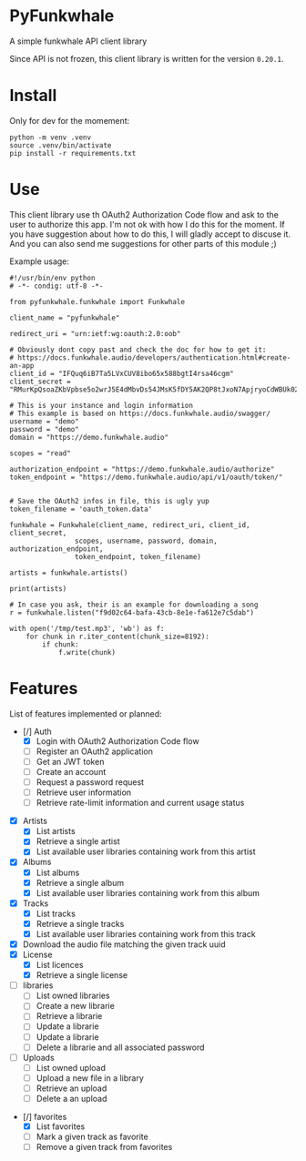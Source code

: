 # PyFunkwhale

A simple funkwhale API client library

Since API is not frozen, this client library is written for the version
`0.20.1`.

# Install

Only for dev for the momement:

```
python -m venv .venv
source .venv/bin/activate
pip install -r requirements.txt
```

# Use

This client library use th OAuth2 Authorization Code flow and ask to the user
to authorize this app. I'm not ok with how I do this for the moment. If you
have suggestion about how to do this, I will gladly accept to discuse it.
And you can also send me suggestions for other parts of this module ;)

Example usage:

```
#!/usr/bin/env python
# -*- condig: utf-8 -*-

from pyfunkwhale.funkwhale import Funkwhale

client_name = "pyfunkwhale"

redirect_uri = "urn:ietf:wg:oauth:2.0:oob"

# Obviously dont copy past and check the doc for how to get it:
# https://docs.funkwhale.audio/developers/authentication.html#create-an-app
client_id = "IFQuq6iB7Ta5LVxCUV8ibo65x588bgtI4rsa46cgm"
client_secret = "RMurKpQsoaZKbVpbse5o2wrJ5E4dMbvDs54JMsK5fDY5AK2QP8tJxoN7ApjryoCdWBUk02dExNTxzgUOZHFmSRcYdbJXbkLghXn6mvQMs9J8uIMpFIrehBp"

# This is your instance and login information
# This example is based on https://docs.funkwhale.audio/swagger/
username = "demo"
password = "demo"
domain = "https://demo.funkwhale.audio"

scopes = "read"

authorization_endpoint = "https://demo.funkwhale.audio/authorize"
token_endpoint = "https://demo.funkwhale.audio/api/v1/oauth/token/"


# Save the OAuth2 infos in file, this is ugly yup
token_filename = 'oauth_token.data'

funkwhale = Funkwhale(client_name, redirect_uri, client_id, client_secret,
                scopes, username, password, domain, authorization_endpoint,
                token_endpoint, token_filename)

artists = funkwhale.artists()

print(artists)

# In case you ask, their is an example for downloading a song
r = funkwhale.listen("f9d02c64-bafa-43cb-8e1e-fa612e7c5dab")

with open('/tmp/test.mp3', 'wb') as f:
    for chunk in r.iter_content(chunk_size=8192):
        if chunk:
            f.write(chunk)
```

# Features

List of features implemented or planned:

- [/] Auth
  - [x] Login with OAuth2 Authorization Code flow
  - [ ] Register an OAuth2 application
  - [ ] Get an JWT token
  - [ ] Create an account
  - [ ] Request a password request
  - [ ] Retrieve user information
  - [ ] Retrieve rate-limit information and current usage status
- [x] Artists
  - [x] List artists
  - [x] Retrieve a single artist
  - [x] List available user libraries containing work from this artist
- [x] Albums
  - [x] List albums
  - [x] Retrieve a single album
  - [x] List available user libraries containing work from this album
- [x] Tracks
  - [x] List tracks
  - [x] Retrieve a single tracks
  - [x] List available user libraries containing work from this track
- [x] Download the audio file matching the given track uuid
- [x] License
  - [x] List licences
  - [x] Retrieve a single license
- [ ] libraries
  - [ ] List owned libraries
  - [ ] Create a new librarie
  - [ ] Retrieve a librarie
  - [ ] Update a librarie
  - [ ] Update a librarie
  - [ ] Delete a librarie and all associated password
- [ ] Uploads
  - [ ] List owned upload
  - [ ] Upload a new file in a library
  - [ ] Retrieve an upload
  - [ ] Delete a an upload
- [/] favorites
  - [x] List favorites
  - [ ] Mark a given track as favorite
  - [ ] Remove a given track from favorites
